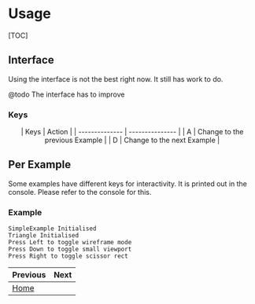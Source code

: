 # Usage
[TOC]

## Interface

Using the interface is not the best right now. It still has work to do.

@todo The interface has to improve

### Keys
<center>
    | Keys | Action |
    | -------------- | --------------- |
    | A | Change to the previous Example |
    | D | Change to the next Example |
</center>

## Per Example

Some examples have different keys for interactivity. It is printed out 
in the console. Please refer to the console for this.


### Example

```console
SimpleExample Initialised
Triangle Initialised
Press Left to toggle wireframe mode
Press Down to toggle small viewport
Press Right to toggle scissor rect
```


<div class="section_buttons">

| Previous          |                              Next |
|:------------------|----------------------------------:|
| [Home](mainpage.md) |  |
</div>
